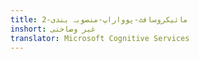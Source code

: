 ```yaml
---
title: مائیکروسافٹ-پوواراپ-منصوبہ بندی-2
inshort: غیر وضاحتی
translator: Microsoft Cognitive Services
---
```




